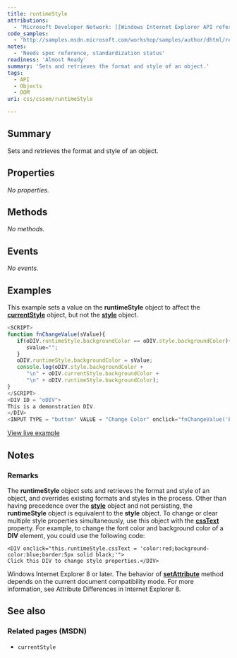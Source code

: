 ```yaml
---
title: runtimeStyle
attributions:
  - 'Microsoft Developer Network: [[Windows Internet Explorer API reference](http://msdn.microsoft.com/en-us/library/ie/hh828809%28v=vs.85%29.aspx) Article]'
code_samples:
  - 'http://samples.msdn.microsoft.com/workshop/samples/author/dhtml/refs/runtimeStyle.htm'
notes:
  - 'Needs spec reference, standardization status'
readiness: 'Almost Ready'
summary: 'Sets and retrieves the format and style of an object.'
tags:
  - API
  - Objects
  - DOM
uri: css/cssom/runtimeStyle

---
```

## <span>Summary</span>

Sets and retrieves the format and style of an object.

## <span>Properties</span>

*No properties.*

## <span>Methods</span>

*No methods.*

## <span>Events</span>

*No events.*

## <span>Examples</span>

This example sets a value on the **runtimeStyle** object to affect the [**currentStyle**](/css/cssom/currentStyle) object, but not the [**style**](/css/cssom/style) object.

``` js
<SCRIPT>
function fnChangeValue(sValue){
   if(oDIV.runtimeStyle.backgroundColor == oDIV.style.backgroundColor){
      sValue="";
   }
   oDIV.runtimeStyle.backgroundColor = sValue;
   console.log(oDIV.style.backgroundColor +
      "\n" + oDIV.currentStyle.backgroundColor +
      "\n" + oDIV.runtimeStyle.backgroundColor);
}
</SCRIPT>
<DIV ID = "oDIV">
This is a demonstration DIV.
</DIV>
<INPUT TYPE = "button" VALUE = "Change Color" onclick="fnChangeValue('blue')">
```

[View live example](http://samples.msdn.microsoft.com/workshop/samples/author/dhtml/refs/runtimeStyle.htm)

## <span>Notes</span>

### <span>Remarks</span>

The **runtimeStyle** object sets and retrieves the format and style of an object, and overrides existing formats and styles in the process. Other than having precedence over the [**style**](/css/cssom/style) object and not persisting, the **runtimeStyle** object is equivalent to the **style** object. To change or clear multiple style properties simultaneously, use this object with the [**cssText**](/css/cssom/styleSheet/cssText) property. For example, to change the font color and background color of a **DIV** element, you could use the following code:

    <DIV onclick="this.runtimeStyle.cssText = 'color:red;background-color:blue;border:5px solid black;'">
    Click this DIV to change style properties.</DIV>

Windows Internet Explorer 8 or later. The behavior of [**setAttribute**](/dom/Element/setAttribute) method depends on the current document compatibility mode. For more information, see Attribute Differences in Internet Explorer 8.

## <span>See also</span>

### <span>Related pages (MSDN)</span>

-   `currentStyle`
